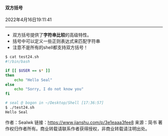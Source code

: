#### 双方括号

2022年4月16日19:11:41

---

- 双方括号提供了**字符串比较**的高级特性。
- 括号中可以定义一些正则表达式来匹配字符串
- 注意不是所有的shell都支持双方括号！



```bash
$ cat test24.sh
#!/bin/bash

if [[ $USER == s* ]]
then
    echo "Hello Seal"
else
    echo "Sorry, I do not know you"
fi

# seal @ bogon in ~/Desktop/Shell [17:36:57]
$ ./test24.sh
Hello Seal
```



作者：Sealwk
链接：https://www.jianshu.com/p/3e1eaaa3fee8
来源：简书
著作权归作者所有。商业转载请联系作者获得授权，非商业转载请注明出处。